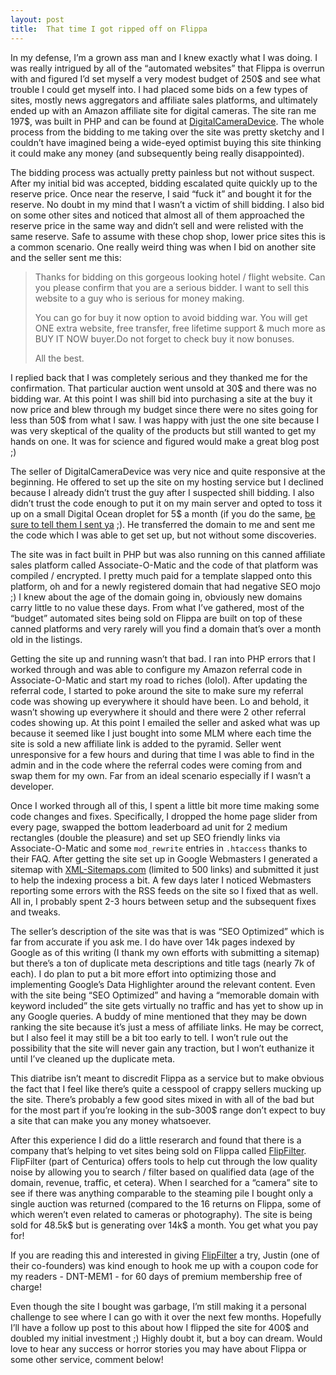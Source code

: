 ```yaml
---
layout: post
title:  That time I got ripped off on Flippa
---
```


In my defense, I’m a grown ass man and I knew exactly what I was doing. I was really intrigued by all of the “automated websites” that Flippa is overrun with and figured I’d set myself a very modest budget of 250$ and see what trouble I could get myself into. I had placed some bids on a few types of sites, mostly news aggregators and affiliate sales platforms, and ultimately ended up with an Amazon affiliate site for digital cameras. The site ran me 197$, was built in PHP and can be found at [DigitalCameraDevice](http://digitalcameradevice.com). The whole process from the bidding to me taking over the site was pretty sketchy and I couldn’t have imagined being a wide-eyed optimist buying this site thinking it could make any money (and subsequently being really disappointed).

The bidding process was actually pretty painless but not without suspect. After my initial bid was accepted, bidding escalated quite quickly up to the reserve price. Once near the reserve, I said “fuck it” and bought it for the reserve. No doubt in my mind that I wasn’t a victim of shill bidding. I also bid on some other sites and noticed that almost all of them approached the reserve price in the same way and didn’t sell and were relisted with the same reserve. Safe to assume with these chop shop, lower price sites this is a common scenario. One really weird thing was when I bid on another site and the seller sent me this:

> Thanks for bidding on this gorgeous looking hotel / flight website.
> Can you please confirm that you are a serious bidder. I want to sell this website to a guy who is serious for money making.
>
> You can go for buy it now option to avoid bidding war.
> You will get ONE extra website, free transfer, free lifetime support & much more as BUY IT NOW buyer.Do not forget to check buy it now bonuses.
>
> All the best.

I replied back that I was completely serious and they thanked me for the confirmation. That particular auction went unsold at 30$ and there was no bidding war. At this point I was shill bid into purchasing a site at the buy it now price and blew through my budget since there were no sites going for less than 50$ from what I saw. I was happy with just the one site because I was very skeptical of the quality of the products but still wanted to get my hands on one. It was for science and figured would make a great blog post ;)

The seller of DigitalCameraDevice was very nice and quite responsive at the beginning. He offered to set up the site on my hosting service but I declined because I already didn’t trust the guy after I suspected shill bidding. I also didn’t trust the code enough to put it on my main server and opted to toss it up on a small Digital Ocean droplet for 5$ a month (if you do the same, [be sure to tell them I sent ya](https://www.digitalocean.com/?refcode=c35d26de972b) ;). He transferred the domain to me and sent me the code which I was able to get set up, but not without some discoveries.

The site was in fact built in PHP but was also running on this canned affiliate sales platform called Associate-O-Matic and the code of that platform was compiled / encrypted. I pretty much paid for a template slapped onto this platform, oh and for a newly registered domain that had negative SEO mojo ;) I knew about the age of the domain going in, obviously new domains carry little to no value these days. From what I’ve gathered, most of the “budget” automated sites being sold on Flippa are built on top of these canned platforms and very rarely will you find a domain that’s over a month old in the listings.

Getting the site up and running wasn’t that bad. I ran into PHP errors that I worked through and was able to configure my Amazon referral code in Associate-O-Matic and start my road to riches (lolol). After updating the referral code, I started to poke around the site to make sure my referral code was showing up everywhere it should have been. Lo and behold, it wasn’t showing up everywhere it should and there were 2 other referral codes showing up. At this point I emailed the seller and asked what was up because it seemed like I just bought into some MLM where each time the site is sold a new affiliate link is added to the pyramid. Seller went unresponsive for a few hours and during that time I was able to find in the admin and in the code where the referral codes were coming from and swap them for my own. Far from an ideal scenario especially if I wasn’t a developer.

Once I worked through all of this, I spent a little bit more time making some code changes and fixes. Specifically, I dropped the home page slider from every page, swapped the bottom leaderboard ad unit for 2 medium rectangles (double the pleasure) and set up SEO friendly links via Associate-O-Matic and some `mod_rewrite` entries in `.htaccess` thanks to their FAQ. After getting the site set up in Google Webmasters I generated a sitemap with [XML-Sitemaps.com](http://www.xml-sitemaps.com) (limited to 500 links) and submitted it just to help the indexing process a bit. A few days later I noticed Webmasters reporting some errors with the RSS feeds on the site so I fixed that as well. All in, I probably spent 2-3 hours between setup and the subsequent fixes and tweaks.

The seller’s description of the site was that is was “SEO Optimized” which is far from accurate if you ask me. I do have over 14k pages indexed by Google as of this writing (I thank my own efforts with submitting a sitemap) but there’s a ton of duplicate meta descriptions and title tags (nearly 7k of each). I do plan to put a bit more effort into optimizing those and implementing Google’s Data Highlighter around the relevant content. Even with the site being “SEO Optimized” and having a “memorable domain with keyword included” the site gets virtually no traffic and has yet to show up in any Google queries. A buddy of mine mentioned that they may be down ranking the site because it’s just a mess of affiliate links. He may be correct, but I also feel it may still be a bit too early to tell. I won’t rule out the possibility that the site will never gain any traction, but I won’t euthanize it until I’ve cleaned up the duplicate meta.

This diatribe isn’t meant to discredit Flippa as a service but to make obvious the fact that I feel like there’s quite a cesspool of crappy sellers mucking up the site. There’s probably a few good sites mixed in with all of the bad but for the most part if you’re looking in the sub-300$ range don’t expect to buy a site that can make you any money whatsoever.

After this experience I did do a little reserarch and found that there is a company that’s helping to vet sites being sold on Flippa called [FlipFilter](http://www.flipfilter.com/blog). FlipFilter (part of Centurica) offers tools to help cut through the low quality noise by allowing you to search / filter based on qualified data (age of the domain, revenue, traffic, et cetera). When I searched for a “camera” site to see if there was anything comparable to the steaming pile I bought only a single auction was returned (compared to the 16 returns on Flippa, some of which weren’t even related to cameras or photography). The site is being sold for 48.5k$ but is generating over 14k$ a month. You get what you pay for!

If you are reading this and interested in giving [FlipFilter](http://www.flipfilter.com/blog) a try, Justin (one of their co-founders) was kind enough to hook me up with a coupon code for my readers - DNT-MEM1 - for 60 days of premium membership free of charge!

Even though the site I bought was garbage, I’m still making it a personal challenge to see where I can go with it over the next few months. Hopefully I’ll have a follow up post to this about how I flipped the site for 400$ and doubled my initial investment ;) Highly doubt it, but a boy can dream. Would love to hear any success or horror stories you may have about Flippa or some other service, comment below!
